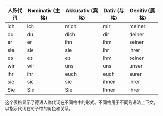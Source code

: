 
| 人称代词 | Nominativ (主格) | Akkusativ (宾格) | Dativ (与格) | Genitiv (属格) |
|------------|---------------------|-------------------|--------------|----------------|
| ich         | ich                     | mich                    | mir            | meiner              |
| du         | du                       | dich                    | dir             | deiner               |
| er           | er                        | ihn                      | ihm            | seiner                |
| sie          | sie                      | sie                       | ihr             | ihrer                  |
| es           | es                        | es                        | ihm            | seiner                |
| wir         | wir                      | uns                     | uns           | unser                 |
| ihr          | ihr                        | euch                  | euch         | eurer                 |
| sie          | sie                      | sie                        | ihnen         | ihrer                 |
| Sie         | Sie                      | Sie                        | Ihnen         | Ihrer                 |

这个表格显示了德语人称代词在不同格中的形式。不同格用于不同的语法上下文，以指示代词在句子中的角色和关系。